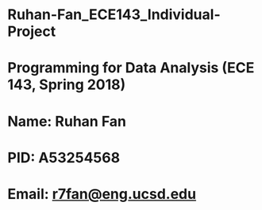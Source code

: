 # Ruhan-Fan_ECE143_Individual-Project
# Programming for Data Analysis (ECE 143, Spring 2018)
# Name: Ruhan Fan
# PID: A53254568 
# Email: r7fan@eng.ucsd.edu 
